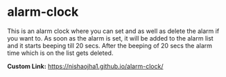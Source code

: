 # alarm-clock
This is an alarm clock where you can set and as well as delete the alarm if you want to.
As soon as the alarm is set, it will be added to the alarm list and it starts  beeping till 20 secs. 
After the beeping of 20 secs the alarm time which is on the list gets deleted.


**Custom Link:** https://nishaojha1.github.io/alarm-clock/

